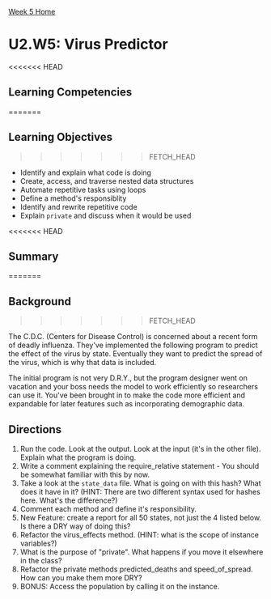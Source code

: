 [Week 5 Home](../)

# U2.W5: Virus Predictor 


<<<<<<< HEAD
## Learning Competencies
=======
## Learning Objectives
>>>>>>> FETCH_HEAD
- Identify and explain what code is doing
- Create, access, and traverse nested data structures
- Automate repetitive tasks using loops
- Define a method's responsiblity
- Identify and rewrite repetitive code
- Explain `private` and discuss when it would be used

<<<<<<< HEAD
## Summary
=======
## Background
>>>>>>> FETCH_HEAD

The C.D.C. (Centers for Disease Control) is concerned about a recent form of deadly influenza. They've implemented the following program to predict the effect of the virus by state. Eventually they want to predict the spread of the virus, which is why that data is included.

The initial program is not very D.R.Y., but the program designer went on vacation and your boss needs the model to work efficiently so researchers can use it. You've been brought in to make the code more efficient and expandable for later features such as incorporating demographic data. 


## Directions
 
1. Run the code.  Look at the output.  Look at the input (it's in the other file).  Explain what the program is doing.
2. Write a comment explaining the require_relative statement - You should be somewhat familiar with this by now.
3. Take a look at the `state_data` file. What is going on with this hash? What does it have in it? (HINT: There are two different syntax used for hashes here. What's the difference?)
4. Comment each method and define it's responsibility.
5. New Feature: create a report for all 50 states, not just the 4 listed below.  Is there a DRY way of doing this?
6. Refactor the virus_effects method.  (HINT: what is the scope of instance variables?)
7. What is the purpose of "private". What happens if you move it elsewhere in the class?
8. Refactor the private methods predicted_deaths and speed_of_spread.  How can you make them more DRY?
9. BONUS: Access the population by calling it on the instance.
